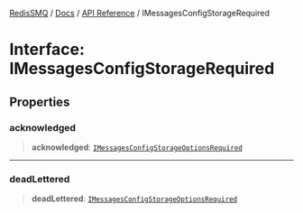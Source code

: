 [RedisSMQ](../../../README.md) / [Docs](../../README.md) / [API Reference](../README.md) / IMessagesConfigStorageRequired

# Interface: IMessagesConfigStorageRequired

## Properties

### acknowledged

> **acknowledged**: [`IMessagesConfigStorageOptionsRequired`](IMessagesConfigStorageOptionsRequired.md)

***

### deadLettered

> **deadLettered**: [`IMessagesConfigStorageOptionsRequired`](IMessagesConfigStorageOptionsRequired.md)
